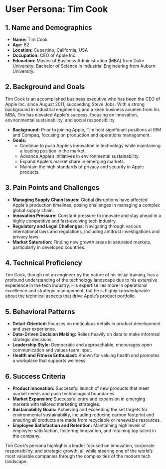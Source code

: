 # User Persona: Tim Cook

## 1. Name and Demographics
- **Name:** Tim Cook
- **Age:** 62
- **Location:** Cupertino, California, USA
- **Occupation:** CEO of Apple Inc.
- **Education:** Master of Business Administration (MBA) from Duke University; Bachelor of Science in Industrial Engineering from Auburn University.

## 2. Background and Goals
Tim Cook is an accomplished business executive who has been the CEO of Apple Inc. since August 2011, succeeding Steve Jobs. With a strong background in industrial engineering and a keen business acumen from his MBA, Tim has elevated Apple's success, focusing on innovation, environmental sustainability, and social responsibility.

- **Background:** Prior to joining Apple, Tim held significant positions at IBM and Compaq, focusing on production and operations management.
- **Goals:**
  - Continue to push Apple's innovation in technology while maintaining a leading position in the market.
  - Advance Apple’s initiatives in environmental sustainability.
  - Expand Apple's market share in emerging markets.
  - Maintain the high standards of privacy and security in Apple products.

## 3. Pain Points and Challenges
- **Managing Supply Chain Issues:** Global disruptions have affected Apple's production timelines, posing challenges in managing a complex global supply chain.
- **Innovation Pressure:** Constant pressure to innovate and stay ahead in a highly competitive and fast-evolving tech industry.
- **Regulatory and Legal Challenges:** Navigating through various international laws and regulations, including antitrust investigations and privacy laws.
- **Market Saturation:** Finding new growth areas in saturated markets, particularly in developed countries.

## 4. Technical Proficiency
Tim Cook, though not an engineer by the nature of his initial training, has a profound understanding of the technology landscape due to his extensive experience in the tech industry. His expertise lies more in operational excellence and strategic management, but he is highly knowledgeable about the technical aspects that drive Apple’s product portfolio.

## 5. Behavioral Patterns
- **Detail-Oriented:** Focuses on meticulous details in product development and user experience.
- **Data-Driven Decision Making:** Relies heavily on data to make informed strategic decisions.
- **Leadership Style:** Democratic and approachable, encourages open communication and values team input.
- **Health and Fitness Enthusiast:** Known for valuing health and promotes a workplace that supports wellness.

## 6. Success Criteria
- **Product Innovation:** Successful launch of new products that meet market needs and push technological boundaries.
- **Market Expansion:** Successful entry and expansion in emerging markets with tailored marketing strategies.
- **Sustainability Goals:** Achieving and exceeding the set targets for environmental sustainability, including reducing carbon footprint and ensuring all products are made from recyclable or renewable resources.
- **Employee Satisfaction and Retention:** Maintaining high levels of employee satisfaction, fostering innovation, and retaining top talent in the company.

Tim Cook’s persona highlights a leader focused on innovation, corporate responsibility, and strategic growth, all while steering one of the world’s most valuable companies through the complexities of the modern tech landscape.